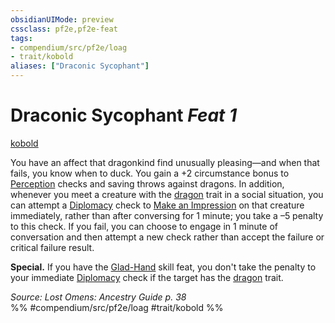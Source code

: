 ```yaml
---
obsidianUIMode: preview
cssclass: pf2e,pf2e-feat
tags:
- compendium/src/pf2e/loag
- trait/kobold
aliases: ["Draconic Sycophant"]
---
```

# Draconic Sycophant  *Feat 1*  
[kobold](kobold-b1.md "Kobold Ancestry & Heritage Trait")  


You have an affect that dragonkind find unusually pleasing—and when that fails, you know when to duck. You gain a +2 circumstance bonus to [Perception](skills.md#Perception) checks and saving throws against dragons. In addition, whenever you meet a creature with the [dragon](dragon.md "Dragon Creature Type Trait") trait in a social situation, you can attempt a [Diplomacy](skills.md#Diplomacy) check to [Make an Impression](make-an-impression.md) on that creature immediately, rather than after conversing for 1 minute; you take a –5 penalty to this check. If you fail, you can choose to engage in 1 minute of conversation and then attempt a new check rather than accept the failure or critical failure result.

**Special.** If you have the [Glad-Hand](glad-hand.md) skill feat, you don't take the penalty to your immediate [Diplomacy](skills.md#Diplomacy) check if the target has the [dragon](dragon.md "Dragon Creature Type Trait") trait.

*Source: Lost Omens: Ancestry Guide p. 38*  
%% #compendium/src/pf2e/loag #trait/kobold %%